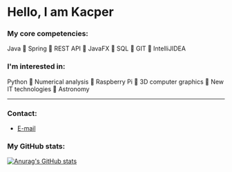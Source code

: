 # Hello, I am Kacper

### My core competencies:
Java :small_orange_diamond: Spring :small_orange_diamond: REST API :small_orange_diamond: JavaFX :small_orange_diamond: SQL :small_orange_diamond: GIT :small_orange_diamond: IntelliJIDEA
### I'm interested in: 
Python :small_blue_diamond: Numerical analysis :small_blue_diamond: Raspberry Pi :small_blue_diamond: 3D computer graphics :small_blue_diamond: New IT technologies :small_blue_diamond: Astronomy

---

### Contact:
* [E-mail](mailto:kacper.kozminski1337@proton.me)

### My GitHub stats:
[![Anurag's GitHub stats](https://github-readme-stats.vercel.app/api?username=KacperK1337)](https://github.com/KacperK1337/github-readme-stats)
